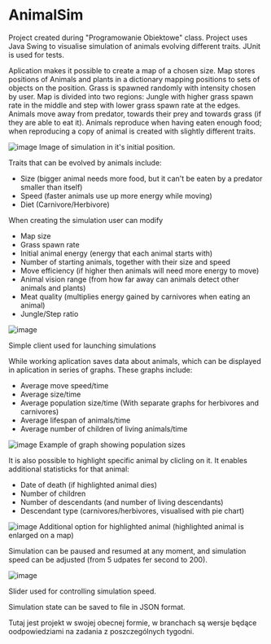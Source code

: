 # AnimalSim

Project created during "Programowanie Obiektowe" class. Project uses Java Swing to visualise simulation of animals evolving different traits. JUnit is used for tests.

Aplication makes it possible to create a map of a chosen size. Map stores positions of Animals and plants in a dictionary mapping positions to sets of objects on the position. Grass is spawned randomly with intensity chosen by user. Map is divided into two regions: Jungle with higher grass spawn rate in the middle and step with lower grass spawn rate at the edges. Animals move away from predator, towards their prey and towards grass (if they are able to eat it). Animals reproduce when having eaten enough food; when reproducing a copy of animal is created with slightly different traits.

![image](https://user-images.githubusercontent.com/62559404/159936146-36a51625-9873-4fec-b3cd-6e930aacf310.png)
Image of simulation in it's initial position.


Traits that can be evolved by animals include:
- Size (bigger animal needs more food, but it can't be eaten by a predator smaller than itself)
- Speed (faster animals use up more energy while moving)
- Diet (Carnivore/Herbivore)

When creating the simulation user can modify
- Map size
- Grass spawn rate
- Initial animal energy (energy that each animal starts with)
- Number of starting animals, together with their size and speed
- Move efficiency (if higher then animals will need more energy to move)
- Animal vision range (from how far away can animals detect other animals and plants)
- Meat quality (multiplies energy gained by carnivores when eating an animal)
- Jungle/Step ratio

![image](https://user-images.githubusercontent.com/62559404/159936036-bdefd18a-4ca3-4b42-8269-842d2001dafa.png)

Simple client used for launching simulations


While working aplication saves data about animals, which can be displayed in aplication in series of graphs. These graphs include:
- Average move speed/time
- Average size/time
- Average population size/time (With separate graphs for herbivores and carnivores)
- Average lifespan of animals/time
- Average number of children of living animals/time

![image](https://user-images.githubusercontent.com/62559404/159936874-88a213a9-1696-4f89-9902-06ffec752ef4.png)
Example of graph showing population sizes


It is also possible to highlight specific animal by clicling on it. It enables additional statisticks for that animal:
- Date of death (if highlighted animal dies)
- Number of children
- Number of descendants (and number of living descendants)
- Descendant type (carnivores/herbivores, visualised with pie chart)

![image](https://user-images.githubusercontent.com/62559404/159937049-44a70481-c84f-42ff-ad49-b0cf14c340bd.png)
Additional option for highlighted animal (highlighted animal is enlarged on a map)


Simulation can be paused and resumed at any moment, and simulation speed can be adjusted (from 5 udpates fer second to 200).

![image](https://user-images.githubusercontent.com/62559404/159937321-59fe4ef0-e943-4367-b097-d303d91358a7.png)

Slider used for controlling simulation speed.


Simulation state can be saved to file in JSON format.





Tutaj jest projekt w swojej obecnej formie, w branchach są wersje będące oodpowiedziami na zadania z poszczególnych tygodni.
